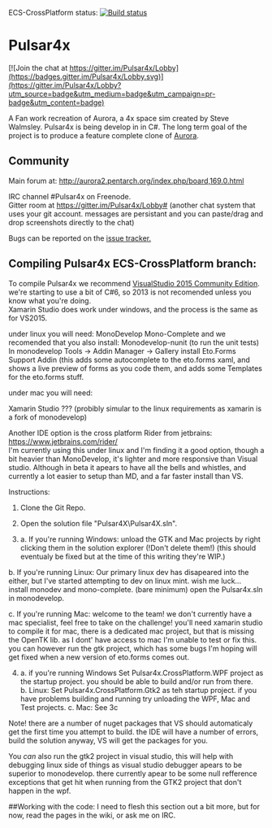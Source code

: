 ECS-CrossPlatform status: [![Build status](https://ci.appveyor.com/api/projects/status/owpp4y7ruyn0skm1/branch/ECS-CrossPlatform?svg=true)](https://ci.appveyor.com/project/intercross21/pulsar4x/branch/ECS-CrossPlatform)
# Pulsar4x

[![Join the chat at https://gitter.im/Pulsar4x/Lobby](https://badges.gitter.im/Pulsar4x/Lobby.svg)](https://gitter.im/Pulsar4x/Lobby?utm_source=badge&utm_medium=badge&utm_campaign=pr-badge&utm_content=badge)

A Fan work recreation of Aurora, a 4x space sim created by Steve Walmsley. Pulsar4x is being develop in in C#. The long term goal of the project is to produce a feature complete clone of [Aurora](http://aurora2.pentarch.org/index.php).

## Community

Main forum at: http://aurora2.pentarch.org/index.php/board,169.0.html

IRC channel #Pulsar4x on Freenode.  
Gitter room at https://gitter.im/Pulsar4x/Lobby# (another chat system that uses your git account. messages are persistant and you can paste/drag and drop screenshots directly to the chat)  

Bugs can be reported on the [issue tracker.](https://github.com/Pulsar4xDevs/Pulsar4x/issues)

## Compiling Pulsar4x ECS-CrossPlatform branch:

To compile Pulsar4x we recommend [VisualStudio 2015 Community Edition](https://www.visualstudio.com/downloads/download-visual-studio-vs). we're starting to use a bit of C#6, so 2013 is not recomended unless you know what you're doing.  
Xamarin Studio does work under windows, and the process is the same as for VS2015.

under linux you will need:
MonoDevelop
Mono-Complete
and we recomended that you also install:
Monodevelop-nunit (to run the unit tests)
In monodevelop Tools -> Addin Manager -> Gallery 
install Eto.Forms Support Addin (this adds some autocomplete to the eto.forms xaml, and shows a live preview of forms as you code them, and adds some Templates for the eto.forms stuff. 

under mac you will need:

Xamarin Studio
??? (probibly simular to the linux requirements as xamarin is a fork of monodevelop)

Another IDE option is the cross platform Rider from jetbrains: https://www.jetbrains.com/rider/  
I'm currently using this under linux and I'm finding it a good option, though a bit heavier than MonoDevelop, it's lighter and more responsive than Visual studio. Although in beta it apears to have all the bells and whistles, and currently a lot easier to setup than MD, and a far faster install than VS.

Instructions:

1. Clone the Git Repo.

2. Open the solution file "Pulsar4X\Pulsar4X.sln".

3. a. If you're running Windows: unload the GTK and Mac projects by right clicking them in the solution explorer (!Don't delete them!) (this should eventualy  be fixed but at the time of this writing they're WIP.)
  
 b. If you're running Linux: Our primary linux dev has disapeared into the either, but I've started attempting to dev on linux mint. wish me luck...  
install monodev and mono-complete. (bare minimum)
open the Pulsar4x.sln in monodevelop.  

 c. If you're running Mac: welcome to the team! we don't currently have a mac specialist, feel free to take on the challenge!
you'll need xamarin studio to compile it for mac, there is a dedicated mac project, but that is missing the OpenTK lib. as I dont' have access to mac I'm unable to test or fix this. you can however run the gtk project, which has some bugs I'm hoping will get fixed when a new version of eto.forms comes out.

4. a. if you're running Windows Set Pulsar4x.CrossPlatform.WPF project as the startup project. you should be able to build and/or run from there.   
 b. Linux: Set Pulsar4x.CrossPlatform.Gtk2 as teh startup project. if you have problems building and running try unloading the WPF, Mac and Test projects.
 c. Mac:  See 3c

Note! there are a number of nuget packages that VS should automaticaly get the first time you attempt to build. 
the IDE will have a number of errors, build the solution anyway, VS will get the packages for you.

You *can* also run the gtk2 project in visual studio, this will help with debugging linux side of things as visual studio debugger apears to be superior to monodevelop. there currently apear to be some null refference exceptions that get hit when running from the GTK2 project that don't happen in the wpf. 

##Working with the code:
I need to flesh this section out a bit more, but for now, read the pages in the wiki, or ask me on IRC.
